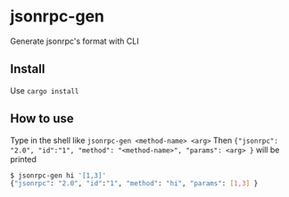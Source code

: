 # jsonrpc-gen
Generate jsonrpc's format with CLI

## Install

Use `cargo install`

## How to use

Type in the shell like `jsonrpc-gen <method-name> <arg>`
Then `{"jsonrpc": "2.0", "id":"1", "method": "<method-name>", "params": <arg> }` will be printed

```sh
$ jsonrpc-gen hi '[1,3]'
{"jsonrpc": "2.0", "id":"1", "method": "hi", "params": [1,3] }
```
